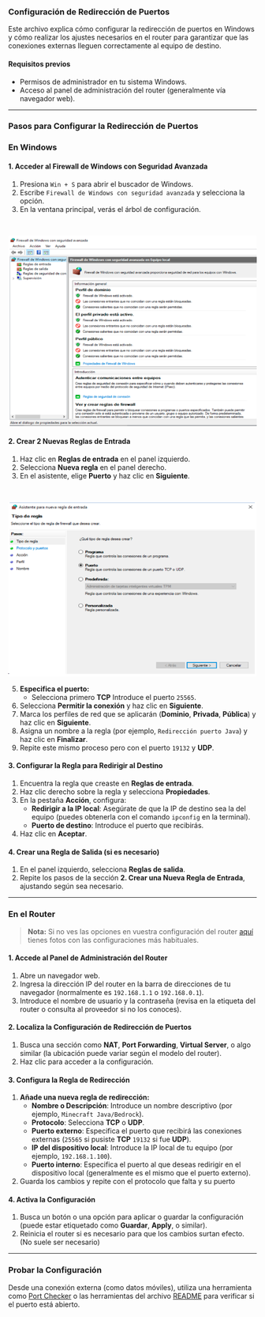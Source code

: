 ### Configuración de Redirección de Puertos

Este archivo explica cómo configurar la redirección de puertos en Windows y cómo realizar los ajustes necesarios en el router para garantizar que las conexiones externas lleguen correctamente al equipo de destino.

#### **Requisitos previos**
- Permisos de administrador en tu sistema Windows.
- Acceso al panel de administración del router (generalmente vía navegador web).

---

### **Pasos para Configurar la Redirección de Puertos**

### **En Windows**

#### **1. Acceder al Firewall de Windows con Seguridad Avanzada**
1. Presiona `Win + S` para abrir el buscador de Windows.
2. Escribe `Firewall de Windows con seguridad avanzada` y selecciona la opción.
3. En la ventana principal, verás el árbol de configuración.
<br>

![Firewall](reglas-firewall.png)

#### **2. Crear 2 Nuevas Reglas de Entrada**
1. Haz clic en **Reglas de entrada** en el panel izquierdo.
2. Selecciona **Nueva regla** en el panel derecho.
3. En el asistente, elige **Puerto** y haz clic en **Siguiente**.

<br>

![Puerto](reglas-firewall-2.png)

5. **Especifica el puerto:**
   - Selecciona primero **TCP**
    Introduce el puerto `25565`.
6. Selecciona **Permitir la conexión** y haz clic en **Siguiente**.
7. Marca los perfiles de red que se aplicarán (**Dominio**, **Privada**, **Pública**) y haz clic en **Siguiente**.
8. Asigna un nombre a la regla (por ejemplo, `Redirección puerto Java`) y haz clic en **Finalizar**.
9. Repite este mismo proceso pero con el puerto `19132` y **UDP**.


#### **3. Configurar la Regla para Redirigir al Destino**
1. Encuentra la regla que creaste en **Reglas de entrada**.
2. Haz clic derecho sobre la regla y selecciona **Propiedades**.
3. En la pestaña **Acción**, configura:
   - **Redirigir a la IP local**: Asegúrate de que la IP de destino sea la del equipo (puedes obtenerla con el comando `ipconfig` en la terminal).
   - **Puerto de destino**: Introduce el puerto que recibirás.
4. Haz clic en **Aceptar**.

#### **4. Crear una Regla de Salida (si es necesario)**
1. En el panel izquierdo, selecciona **Reglas de salida**.
2. Repite los pasos de la sección **2. Crear una Nueva Regla de Entrada**, ajustando según sea necesario.

---

### **En el Router**

> **Nota:** Si no ves las opciones en vuestra configuración del router [aquí](/port-redirect) tienes fotos con las configuraciones más habituales.

#### **1. Accede al Panel de Administración del Router**
1. Abre un navegador web.
2. Ingresa la dirección IP del router en la barra de direcciones de tu navegador (normalmente es `192.168.1.1` o `192.168.0.1`).
3. Introduce el nombre de usuario y la contraseña (revisa en la etiqueta del router o consulta al proveedor si no los conoces).

#### **2. Localiza la Configuración de Redirección de Puertos**
1. Busca una sección como **NAT**, **Port Forwarding**, **Virtual Server**, o algo similar (la ubicación puede variar según el modelo del router).
2. Haz clic para acceder a la configuración.

#### **3. Configura la Regla de Redirección**
1. **Añade una nueva regla de redirección:**
   - **Nombre o Descripción**: Introduce un nombre descriptivo (por ejemplo, `Minecraft Java/Bedrock`).
   - **Protocolo**: Selecciona **TCP** o **UDP**.
   - **Puerto externo**: Especifica el puerto que recibirá las conexiones externas (`25565` si pusiste **TCP** `19132` si fue **UDP**).
   - **IP del dispositivo local**: Introduce la IP local de tu equipo (por ejemplo, `192.168.1.100`).
   - **Puerto interno**: Especifica el puerto al que deseas redirigir en el dispositivo local (generalmente es el mismo que el puerto externo).
2. Guarda los cambios y repite con el protocolo que falta y su puerto

#### **4. Activa la Configuración**
1. Busca un botón o una opción para aplicar o guardar la configuración (puede estar etiquetado como **Guardar**, **Apply**, o similar).
2. Reinicia el router si es necesario para que los cambios surtan efecto. (No suele ser necesario)

---

### **Probar la Configuración**
Desde una conexión externa (como datos móviles), utiliza una herramienta como [Port Checker](https://www.yougetsignal.com/tools/open-ports/) o las herramientas del archivo [README](/README.md) para verificar si el puerto está abierto.
